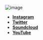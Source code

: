 
![image](https://user-images.githubusercontent.com/92306660/160721045-10a55c43-bb0e-41e1-b69a-473f5f62d66a.png)
 
- **[Instagram](https://www.instagram.com/community_matary/)** 
- **[Twitter ](https://twitter.com/CommunityMatary)** 
- **[Soundcloud](https://soundcloud.com/user-106010459)** 
- **[YouTube](https://www.youtube.com/channel/UCaq9yXXZzKj9Y0MMzxD3U2w)** 

